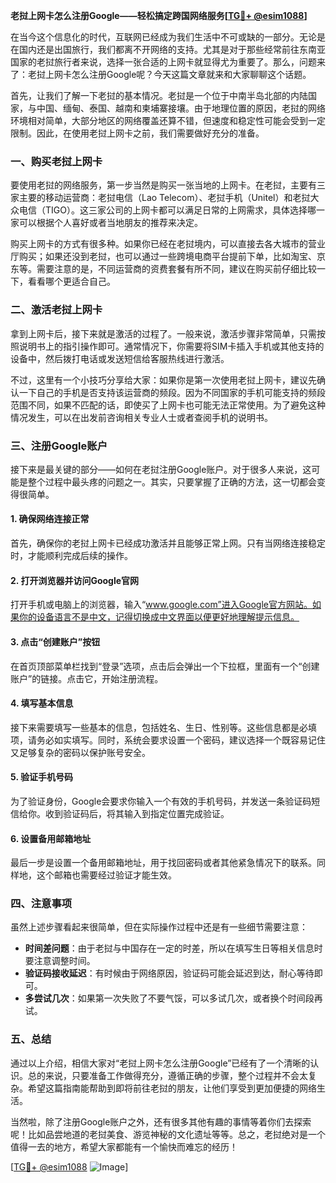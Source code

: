 **老挝上网卡怎么注册Google——轻松搞定跨国网络服务[[TG💪+ @esim1088](https://t.me/s/esim1088)]**

在当今这个信息化的时代，互联网已经成为我们生活中不可或缺的一部分。无论是在国内还是出国旅行，我们都离不开网络的支持。尤其是对于那些经常前往东南亚国家的老挝旅行者来说，选择一张合适的上网卡就显得尤为重要了。那么，问题来了：老挝上网卡怎么注册Google呢？今天这篇文章就来和大家聊聊这个话题。

首先，让我们了解一下老挝的基本情况。老挝是一个位于中南半岛北部的内陆国家，与中国、缅甸、泰国、越南和柬埔寨接壤。由于地理位置的原因，老挝的网络环境相对简单，大部分地区的网络覆盖还算不错，但速度和稳定性可能会受到一定限制。因此，在使用老挝上网卡之前，我们需要做好充分的准备。

### **一、购买老挝上网卡**

要使用老挝的网络服务，第一步当然是购买一张当地的上网卡。在老挝，主要有三家主要的移动运营商：老挝电信（Lao Telecom）、老挝手机（Unitel）和老挝大众电信（TIGO）。这三家公司的上网卡都可以满足日常的上网需求，具体选择哪一家可以根据个人喜好或者当地朋友的推荐来决定。

购买上网卡的方式有很多种。如果你已经在老挝境内，可以直接去各大城市的营业厅购买；如果还没到老挝，也可以通过一些跨境电商平台提前下单，比如淘宝、京东等。需要注意的是，不同运营商的资费套餐有所不同，建议在购买前仔细比较一下，看看哪个更适合自己。

### **二、激活老挝上网卡**

拿到上网卡后，接下来就是激活的过程了。一般来说，激活步骤非常简单，只需按照说明书上的指引操作即可。通常情况下，你需要将SIM卡插入手机或其他支持的设备中，然后拨打电话或发送短信给客服热线进行激活。

不过，这里有一个小技巧分享给大家：如果你是第一次使用老挝上网卡，建议先确认一下自己的手机是否支持该运营商的频段。因为不同国家的手机可能支持的频段范围不同，如果不匹配的话，即使买了上网卡也可能无法正常使用。为了避免这种情况发生，可以在出发前咨询相关专业人士或者查阅手机的说明书。

### **三、注册Google账户**

接下来是最关键的部分——如何在老挝注册Google账户。对于很多人来说，这可能是整个过程中最头疼的问题之一。其实，只要掌握了正确的方法，这一切都会变得很简单。

#### **1. 确保网络连接正常**

首先，确保你的老挝上网卡已经成功激活并且能够正常上网。只有当网络连接稳定时，才能顺利完成后续的操作。

#### **2. 打开浏览器并访问Google官网**

打开手机或电脑上的浏览器，输入“www.google.com”进入Google官方网站。如果你的设备语言不是中文，记得切换成中文界面以便更好地理解提示信息。

#### **3. 点击“创建账户”按钮**

在首页顶部菜单栏找到“登录”选项，点击后会弹出一个下拉框，里面有一个“创建账户”的链接。点击它，开始注册流程。

#### **4. 填写基本信息**

接下来需要填写一些基本的信息，包括姓名、生日、性别等。这些信息都是必填项，请务必如实填写。同时，系统会要求设置一个密码，建议选择一个既容易记住又足够复杂的密码以保护账号安全。

#### **5. 验证手机号码**

为了验证身份，Google会要求你输入一个有效的手机号码，并发送一条验证码短信给你。收到验证码后，将其输入到指定位置完成验证。

#### **6. 设置备用邮箱地址**

最后一步是设置一个备用邮箱地址，用于找回密码或者其他紧急情况下的联系。同样地，这个邮箱也需要经过验证才能生效。

### **四、注意事项**

虽然上述步骤看起来很简单，但在实际操作过程中还是有一些细节需要注意：

- **时间差问题**：由于老挝与中国存在一定的时差，所以在填写生日等相关信息时要注意调整时间。
- **验证码接收延迟**：有时候由于网络原因，验证码可能会延迟到达，耐心等待即可。
- **多尝试几次**：如果第一次失败了不要气馁，可以多试几次，或者换个时间段再试。

### **五、总结**

通过以上介绍，相信大家对“老挝上网卡怎么注册Google”已经有了一个清晰的认识。总的来说，只要准备工作做得充分，遵循正确的步骤，整个过程并不会太复杂。希望这篇指南能帮助到即将前往老挝的朋友，让他们享受到更加便捷的网络生活。

当然啦，除了注册Google账户之外，还有很多其他有趣的事情等着你们去探索呢！比如品尝地道的老挝美食、游览神秘的文化遗址等等。总之，老挝绝对是一个值得一去的地方，希望大家都能有一个愉快而难忘的经历！

[[TG💪+ @esim1088](https://t.me/s/esim1088) ![Image](https://i.postimg.cc/4NQfJmqS/Snipaste-2025-05-13-00-14-12.png)]